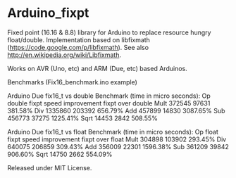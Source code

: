 Arduino_fixpt
=============

Fixed point (16.16 & 8.8) library for Arduino to replace resource hungry float/double.
Implementation based on libfixmath (https://code.google.com/p/libfixmath).
See also http://en.wikipedia.org/wiki/Libfixmath.

Works on AVR (Uno, etc) and ARM (Due, etc) based Arduinos.

Benchmarks (Fix16_benchmark.ino example)

Arduino Due fix16_t vs double Benchmark (time in micro seconds):
Op      double	  fixpt	  speed improvement fixpt over double
Mult    372545	  97631	  381.58%
Div     1335860   203392	656.79%
Add     457899	  14830	  3087.65%
Sub     456773	  37275	  1225.41%
Sqrt    14453     2842	  508.55%

Arduino Due fix16_t vs float Benchmark (time in micro seconds):
Op      float	    fixpt	  speed improvement fixpt over float
Mult    304898	  103902	293.45%
Div     640075	  206859	309.43%
Add     356009	  22301	  1596.38%
Sub     361209	  39842	  906.60%
Sqrt    14750	    2662	  554.09%

Released under MIT License.
